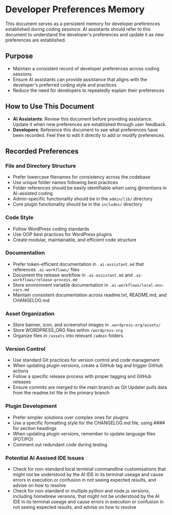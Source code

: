 # Developer Preferences Memory

This document serves as a persistent memory for developer preferences established during coding sessions. AI assistants should refer to this document to understand the developer's preferences and update it as new preferences are established.

## Purpose

- Maintain a consistent record of developer preferences across coding sessions
- Ensure AI assistants can provide assistance that aligns with the developer's preferred coding style and practices
- Reduce the need for developers to repeatedly explain their preferences

## How to Use This Document

- **AI Assistants**: Review this document before providing assistance. Update it when new preferences are established through user feedback.
- **Developers**: Reference this document to see what preferences have been recorded. Feel free to edit it directly to add or modify preferences.

## Recorded Preferences

### File and Directory Structure

- Prefer lowercase filenames for consistency across the codebase
- Use unique folder names following best practices
- Folder references should be easily identifiable when using @mentions in AI-assisted coding
- Admin-specific functionality should be in the `admin/lib/` directory
- Core plugin functionality should be in the `includes/` directory

### Code Style

- Follow WordPress coding standards
- Use OOP best practices for WordPress plugins
- Create modular, maintainable, and efficient code structure

### Documentation

- Prefer token-efficient documentation in `.ai-assistant.md` that references `.ai-workflows/` files
- Document the release workflow in `.ai-assistant.md` and `.ai-workflows/release-process.md`
- Store environment variable documentation in `.ai-workflows/local-env-vars.md`
- Maintain consistent documentation across readme.txt, README.md, and CHANGELOG.md

### Asset Organization

- Store banner, icon, and screenshot images in `.wordpress-org/assets/`
- Store WORDPRESS_ORG files within `/wordpress-org`
- Organize files in `/assets` into relevant `/admin` folders

### Version Control

- Use standard Git practices for version control and code management
- When updating plugin versions, create a GitHub tag and trigger GitHub actions
- Follow a specific release process with proper tagging and GitHub releases
- Ensure commits are merged to the main branch as Git Updater pulls data from the readme.txt file in the primary branch

### Plugin Development

- Prefer simpler solutions over complex ones for plugins
- Use a specific formatting style for the CHANGELOG.md file, using #### for section headings
- When updating plugin versions, remember to update language files (POT/PO)
- Comment out redundant code during testing

### Potential AI Assised IDE Issues

- Check for non-standard local terminal commandline customisations that might not be understood by the AI IDE in its terminal useage and cause errors in execution or confusion in not seeing expected results, and advise on how to resolve
- Check for non-standard or multiple python and node.js versions, including homebrew versions, that might not be understood by the AI IDE in its terminal useage and cause errors in execution or confusion in not seeing expected results, and advise on how to resolve